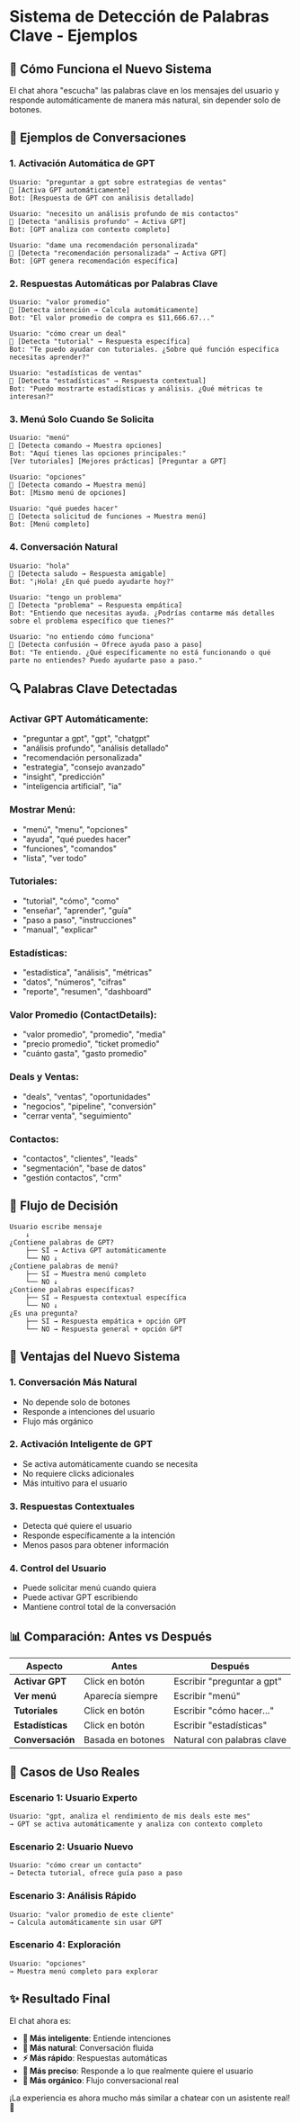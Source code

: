 # Sistema de Detección de Palabras Clave - Ejemplos

## 🎯 Cómo Funciona el Nuevo Sistema

El chat ahora "escucha" las palabras clave en los mensajes del usuario y responde automáticamente de manera más natural, sin depender solo de botones.

## 📝 Ejemplos de Conversaciones

### 1. **Activación Automática de GPT**

```
Usuario: "preguntar a gpt sobre estrategias de ventas"
🤖 [Activa GPT automáticamente]
Bot: [Respuesta de GPT con análisis detallado]

Usuario: "necesito un análisis profundo de mis contactos"
🤖 [Detecta "análisis profundo" → Activa GPT]
Bot: [GPT analiza con contexto completo]

Usuario: "dame una recomendación personalizada"
🤖 [Detecta "recomendación personalizada" → Activa GPT]
Bot: [GPT genera recomendación específica]
```

### 2. **Respuestas Automáticas por Palabras Clave**

```
Usuario: "valor promedio"
🤖 [Detecta intención → Calcula automáticamente]
Bot: "El valor promedio de compra es $11,666.67..."

Usuario: "cómo crear un deal"
🤖 [Detecta "tutorial" → Respuesta específica]
Bot: "Te puedo ayudar con tutoriales. ¿Sobre qué función específica necesitas aprender?"

Usuario: "estadísticas de ventas"
🤖 [Detecta "estadísticas" → Respuesta contextual]
Bot: "Puedo mostrarte estadísticas y análisis. ¿Qué métricas te interesan?"
```

### 3. **Menú Solo Cuando Se Solicita**

```
Usuario: "menú"
🤖 [Detecta comando → Muestra opciones]
Bot: "Aquí tienes las opciones principales:"
[Ver tutoriales] [Mejores prácticas] [Preguntar a GPT]

Usuario: "opciones"
🤖 [Detecta comando → Muestra menú]
Bot: [Mismo menú de opciones]

Usuario: "qué puedes hacer"
🤖 [Detecta solicitud de funciones → Muestra menú]
Bot: [Menú completo]
```

### 4. **Conversación Natural**

```
Usuario: "hola"
🤖 [Detecta saludo → Respuesta amigable]
Bot: "¡Hola! ¿En qué puedo ayudarte hoy?"

Usuario: "tengo un problema"
🤖 [Detecta "problema" → Respuesta empática]
Bot: "Entiendo que necesitas ayuda. ¿Podrías contarme más detalles sobre el problema específico que tienes?"

Usuario: "no entiendo cómo funciona"
🤖 [Detecta confusión → Ofrece ayuda paso a paso]
Bot: "Te entiendo. ¿Qué específicamente no está funcionando o qué parte no entiendes? Puedo ayudarte paso a paso."
```

## 🔍 Palabras Clave Detectadas

### **Activar GPT Automáticamente:**

- "preguntar a gpt", "gpt", "chatgpt"
- "análisis profundo", "análisis detallado"
- "recomendación personalizada"
- "estrategia", "consejo avanzado"
- "insight", "predicción"
- "inteligencia artificial", "ia"

### **Mostrar Menú:**

- "menú", "menu", "opciones"
- "ayuda", "qué puedes hacer"
- "funciones", "comandos"
- "lista", "ver todo"

### **Tutoriales:**

- "tutorial", "cómo", "como"
- "enseñar", "aprender", "guía"
- "paso a paso", "instrucciones"
- "manual", "explicar"

### **Estadísticas:**

- "estadística", "análisis", "métricas"
- "datos", "números", "cifras"
- "reporte", "resumen", "dashboard"

### **Valor Promedio (ContactDetails):**

- "valor promedio", "promedio", "media"
- "precio promedio", "ticket promedio"
- "cuánto gasta", "gasto promedio"

### **Deals y Ventas:**

- "deals", "ventas", "oportunidades"
- "negocios", "pipeline", "conversión"
- "cerrar venta", "seguimiento"

### **Contactos:**

- "contactos", "clientes", "leads"
- "segmentación", "base de datos"
- "gestión contactos", "crm"

## 🎨 Flujo de Decisión

```
Usuario escribe mensaje
    ↓
¿Contiene palabras de GPT?
    ├── SÍ → Activa GPT automáticamente
    └── NO ↓
¿Contiene palabras de menú?
    ├── SÍ → Muestra menú completo
    └── NO ↓
¿Contiene palabras específicas?
    ├── SÍ → Respuesta contextual específica
    └── NO ↓
¿Es una pregunta?
    ├── SÍ → Respuesta empática + opción GPT
    └── NO → Respuesta general + opción GPT
```

## 🚀 Ventajas del Nuevo Sistema

### **1. Conversación Más Natural**

- No depende solo de botones
- Responde a intenciones del usuario
- Flujo más orgánico

### **2. Activación Inteligente de GPT**

- Se activa automáticamente cuando se necesita
- No requiere clicks adicionales
- Más intuitivo para el usuario

### **3. Respuestas Contextuales**

- Detecta qué quiere el usuario
- Responde específicamente a la intención
- Menos pasos para obtener información

### **4. Control del Usuario**

- Puede solicitar menú cuando quiera
- Puede activar GPT escribiendo
- Mantiene control total de la conversación

## 📊 Comparación: Antes vs Después

| Aspecto          | Antes             | Después                    |
| ---------------- | ----------------- | -------------------------- |
| **Activar GPT**  | Click en botón    | Escribir "preguntar a gpt" |
| **Ver menú**     | Aparecía siempre  | Escribir "menú"            |
| **Tutoriales**   | Click en botón    | Escribir "cómo hacer..."   |
| **Estadísticas** | Click en botón    | Escribir "estadísticas"    |
| **Conversación** | Basada en botones | Natural con palabras clave |

## 🎯 Casos de Uso Reales

### **Escenario 1: Usuario Experto**

```
Usuario: "gpt, analiza el rendimiento de mis deals este mes"
→ GPT se activa automáticamente y analiza con contexto completo
```

### **Escenario 2: Usuario Nuevo**

```
Usuario: "cómo crear un contacto"
→ Detecta tutorial, ofrece guía paso a paso
```

### **Escenario 3: Análisis Rápido**

```
Usuario: "valor promedio de este cliente"
→ Calcula automáticamente sin usar GPT
```

### **Escenario 4: Exploración**

```
Usuario: "opciones"
→ Muestra menú completo para explorar
```

## ✨ Resultado Final

El chat ahora es:

- **🧠 Más inteligente**: Entiende intenciones
- **💬 Más natural**: Conversación fluida
- **⚡ Más rápido**: Respuestas automáticas
- **🎯 Más preciso**: Responde a lo que realmente quiere el usuario
- **🔄 Más orgánico**: Flujo conversacional real

¡La experiencia es ahora mucho más similar a chatear con un asistente real! 🎉
